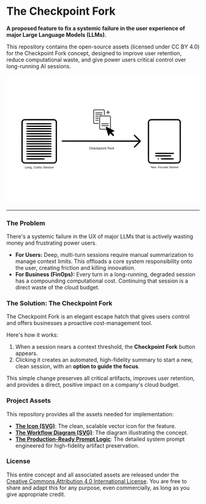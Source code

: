 # The Checkpoint Fork

**A proposed feature to fix a systemic failure in the user experience of major Large Language Models (LLMs).**

This repository contains the open-source assets (licensed under CC BY 4.0) for the Checkpoint Fork concept, designed to improve user retention, reduce computational waste, and give power users critical control over long-running AI sessions.

![Workflow Diagram](workflow.png)

---

### The Problem

There's a systemic failure in the UX of major LLMs that is actively wasting money and frustrating power users.

-   **For Users:** Deep, multi-turn sessions require manual summarization to manage context limits. This offloads a core system responsibility onto the user, creating friction and killing innovation.
-   **For Business (FinOps):** Every turn in a long-running, degraded session has a compounding computational cost. Continuing that session is a direct waste of the cloud budget.

### The Solution: The Checkpoint Fork

The Checkpoint Fork is an elegant escape hatch that gives users control and offers businesses a proactive cost-management tool.

Here's how it works:
1.  When a session nears a context threshold, the **Checkpoint Fork** button appears.
2.  Clicking it creates an automated, high-fidelity summary to start a new, clean session, with an **option to guide the focus**.

This simple change preserves all critical artifacts, improves user retention, and provides a direct, positive impact on a company's cloud budget.

### Project Assets

This repository provides all the assets needed for implementation:

*   **[The Icon (SVG)](icon.svg)**: The clean, scalable vector icon for the feature.
*   **[The Workflow Diagram (SVG)](workflow.svg)**: The diagram illustrating the concept.
*   **[The Production-Ready Prompt Logic](PROMPT.md)**: The detailed system prompt engineered for high-fidelity artifact preservation.

### License

This entire concept and all associated assets are released under the [Creative Commons Attribution 4.0 International License](LICENSE). You are free to share and adapt this for any purpose, even commercially, as long as you give appropriate credit.
